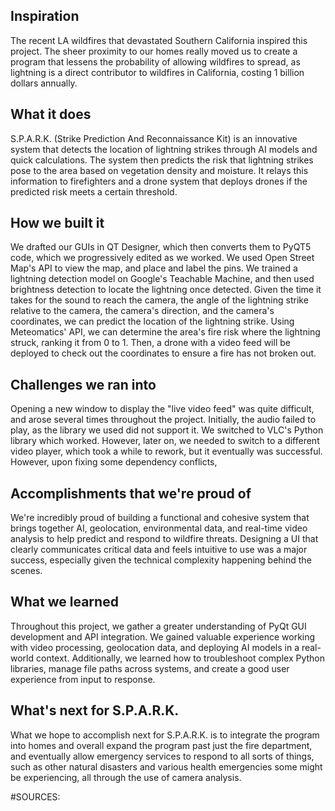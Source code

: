 ## Inspiration
The recent LA wildfires that devastated Southern California inspired this project. The sheer proximity to our homes really moved us to create a program that lessens the probability of allowing wildfires to spread, as lightning is a direct contributor to wildfires in California, costing 1 billion dollars annually.  
## What it does
S.P.A.R.K. (Strike Prediction And Reconnaissance Kit) is an innovative system that detects the location of lightning strikes through AI models and quick calculations. The system then predicts the risk that lightning strikes pose to the area based on vegetation density and moisture. It relays this information to firefighters and a drone system that deploys drones if the predicted risk meets a certain threshold. 
## How we built it
We drafted our GUIs in QT Designer, which then converts them to PyQT5 code, which we progressively edited as we worked. We used Open Street Map's API to view the map, and place and label the pins. We trained a lightning detection model on Google's Teachable Machine, and then used brightness detection to locate the lightning once detected. Given the time it takes for the sound to reach the camera, the angle of the lightning strike relative to the camera, the camera's direction, and the camera's coordinates, we can predict the location of the lightning strike. Using Meteomatics' API, we can determine the area's fire risk where the lightning struck, ranking it from 0 to 1. Then, a drone with a video feed will be deployed to check out the coordinates to ensure a fire has not broken out. 
## Challenges we ran into
Opening a new window to display the "live video feed" was quite difficult, and arose several times throughout the project. Initially, the audio failed to play, as the library we used did not support it. We switched to VLC's Python library which worked. However, later on, we needed to switch to a different video player, which took a while to rework, but it eventually was successful. However, upon fixing some dependency conflicts, 

## Accomplishments that we're proud of
We're incredibly proud of building a functional and cohesive system that brings together AI, geolocation, environmental data, and real-time video analysis to help predict and respond to wildfire threats. Designing a UI that clearly communicates critical data and feels intuitive to use was a major success, especially given the technical complexity happening behind the scenes.
## What we learned
Throughout this project, we gather a greater understanding of PyQt GUI development and API integration. We gained valuable experience working with video processing, geolocation data, and deploying AI models in a real-world context. Additionally, we learned how to troubleshoot complex Python libraries, manage file paths across systems, and create a good user experience from input to response.
## What's next for S.P.A.R.K.
What we hope to accomplish next for S.P.A.R.K. is to integrate the program into homes and overall expand the program past just the fire department, and eventually allow emergency services to respond to all sorts of things, such as other natural disasters and various health emergencies some might be experiencing,  all through the use of camera analysis.



















#SOURCES:
